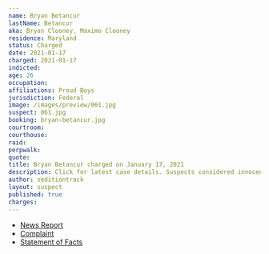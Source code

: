```yaml
---
name: Bryan Betancur
lastName: Betancur
aka: Bryan Clooney, Maximo Clooney
residence: Maryland
status: Charged
date: 2021-01-17
charged: 2021-01-17
indicted:
age: 26
occupation:
affiliations: Proud Boys
jurisdiction: Federal
image: /images/preview/061.jpg
suspect: 061.jpg
booking: bryan-betancur.jpg
courtroom:
courthouse:
raid:
perpwalk:
quote:
title: Bryan Betancur charged on January 17, 2021
description: Click for latest case details. Suspects considered innocent until proven guilty.
author: seditiontrack
layout: suspect
published: true
charges:
---
```

- [News Report](https://baltimore.cbslocal.com/2021/01/18/maryland-man-bryan-betancur-arrested-after-gps-monitor-places-him-at-us-capitol-during-riots-prosecutors-say/)
- [Complaint](https://www.justice.gov/opa/page/file/1355926/download)
- [Statement of Facts](https://www.justice.gov/opa/page/file/1355921/download)

